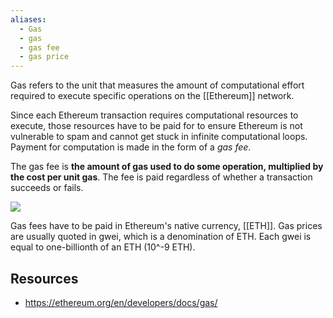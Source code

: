 ```yaml
---
aliases:
  - Gas
  - gas
  - gas fee
  - gas price
---
```



Gas refers to the unit that measures the amount of computational effort required to execute specific operations on the [[Ethereum]] network.

Since each Ethereum transaction requires computational resources to execute, those resources have to be paid for to ensure Ethereum is not vulnerable to spam and cannot get stuck in infinite computational loops. Payment for computation is made in the form of a _gas fee_.

The gas fee is __the amount of gas used to do some operation, multiplied by the cost per unit gas__. The fee is paid regardless of whether a transaction succeeds or fails.

![](https://ethereum.org/static/9628ab90bfd02f64cf873446cbdc6c70/302a4/gas.png)

Gas fees have to be paid in Ethereum's native currency, [[ETH]]. Gas prices are usually quoted in gwei, which is a denomination of ETH. Each gwei is equal to one-billionth of an ETH (10^-9 ETH).


## Resources
- https://ethereum.org/en/developers/docs/gas/